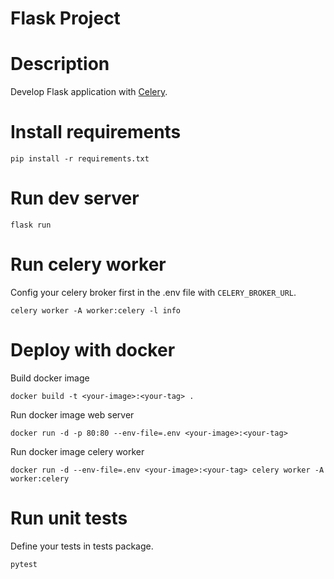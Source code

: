 Flask Project
=============

# Description

Develop Flask application with [Celery](https://docs.celeryproject.org/en/stable/).

# Install requirements

```
pip install -r requirements.txt
```

# Run dev server

```
flask run
```

# Run celery worker

Config your celery broker first in the .env file with `CELERY_BROKER_URL`.

```
celery worker -A worker:celery -l info
```

# Deploy with docker

Build docker image

```
docker build -t <your-image>:<your-tag> .
```

Run docker image web server

```
docker run -d -p 80:80 --env-file=.env <your-image>:<your-tag>
```

Run docker image celery worker

```
docker run -d --env-file=.env <your-image>:<your-tag> celery worker -A worker:celery
```

# Run unit tests

Define your tests in tests package.

```
pytest
```
